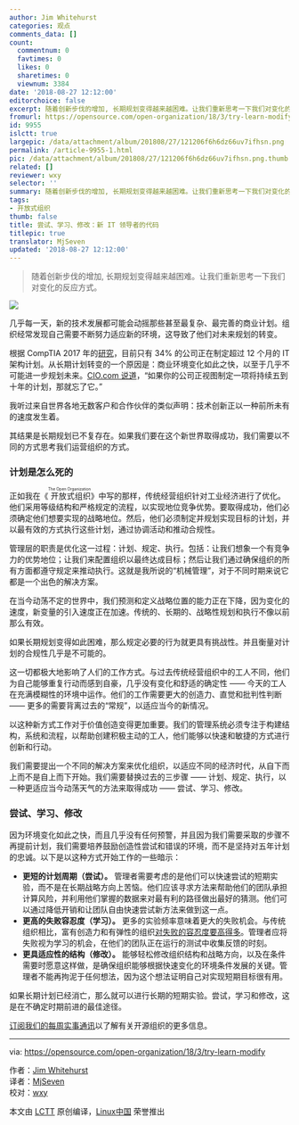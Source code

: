```yaml
---
author: Jim Whitehurst
categories: 观点
comments_data: []
count:
  commentnum: 0
  favtimes: 0
  likes: 0
  sharetimes: 0
  viewnum: 3384
date: '2018-08-27 12:12:00'
editorchoice: false
excerpt: 随着创新步伐的增加, 长期规划变得越来越困难。让我们重新思考一下我们对变化的反应方式。
fromurl: https://opensource.com/open-organization/18/3/try-learn-modify
id: 9955
islctt: true
largepic: /data/attachment/album/201808/27/121206f6h6dz66uv7ifhsn.png
permalink: /article-9955-1.html
pic: /data/attachment/album/201808/27/121206f6h6dz66uv7ifhsn.png.thumb.jpg
related: []
reviewer: wxy
selector: ''
summary: 随着创新步伐的增加, 长期规划变得越来越困难。让我们重新思考一下我们对变化的反应方式。
tags:
- 开放式组织
thumb: false
title: 尝试、学习、修改：新 IT 领导者的代码
titlepic: true
translator: MjSeven
updated: '2018-08-27 12:12:00'
---
```



> 
> 随着创新步伐的增加, 长期规划变得越来越困难。让我们重新思考一下我们对变化的反应方式。
> 
> 
> 


![](/data/attachment/album/201808/27/121206f6h6dz66uv7ifhsn.png)


几乎每一天，新的技术发展都可能会动摇那些甚至最复杂、最完善的商业计划。组织经常发现自己需要不断努力适应新的环境，这导致了他们对未来规划的转变。


根据 CompTIA 2017 年的[研究](https://www.cio.com/article/3246027/enterprise-architecture/the-death-of-long-term-it-planning.html?upd=1515780110970)，目前只有 34% 的公司正在制定超过 12 个月的 IT 架构计划。从长期计划转变的一个原因是：商业环境变化如此之快，以至于几乎不可能进一步规划未来。[CIO.com 说道](https://www.cio.com/article/3246027/enterprise-architecture/the-death-of-long-term-it-planning.html?upd=1515780110970)，“如果你的公司正视图制定一项将持续五到十年的计划，那就忘了它。”


我听过来自世界各地无数客户和合作伙伴的类似声明：技术创新正以一种前所未有的速度发生着。


其结果是长期规划已不复存在。如果我们要在这个新世界取得成功，我们需要以不同的方式思考我们运营组织的方式。


### 计划是怎么死的


正如我在《<ruby> 开放式组织 <rt>  The Open Organization </rt></ruby>》中写的那样，传统经营组织针对工业经济进行了优化。他们采用等级结构和严格规定的流程，以实现地位竞争优势。要取得成功，他们必须确定他们想要实现的战略地位。然后，他们必须制定并规划实现目标的计划，并以最有效的方式执行这些计划，通过协调活动和推动合规性。


管理层的职责是优化这一过程：计划、规定、执行。包括：让我们想象一个有竞争力的优势地位；让我们来配置组织以最终达成目标；然后让我们通过确保组织的所有方面都遵守规定来推动执行。这就是我所说的“机械管理”，对于不同时期来说它都是一个出色的解决方案。


在当今动荡不定的世界中，我们预测和定义战略位置的能力正在下降，因为变化的速度，新变量的引入速度正在加速。传统的、长期的、战略性规划和执行不像以前那么有效。


如果长期规划变得如此困难，那么规定必要的行为就更具有挑战性。并且衡量对计划的合规性几乎是不可能的。


这一切都极大地影响了人们的工作方式。与过去传统经营组织中的工人不同，他们为自己能够重复行动而感到自豪，几乎没有变化和舒适的确定性 —— 今天的工人在充满模糊性的环境中运作。他们的工作需要更大的创造力、直觉和批判性判断 —— 更多的需要背离过去的“常规”，以适应当今的新情况。


以这种新方式工作对于价值创造变得更加重要。我们的管理系统必须专注于构建结构，系统和流程，以帮助创建积极主动的工人，他们能够以快速和敏捷的方式进行创新和行动。


我们需要提出一个不同的解决方案来优化组织，以适应不同的经济时代，从自下而上而不是自上而下开始。我们需要替换过去的三步骤 —— 计划、规定、执行，以一种更适应当今动荡天气的方法来取得成功 —— 尝试、学习、修改。


### 尝试、学习、修改


因为环境变化如此之快，而且几乎没有任何预警，并且因为我们需要采取的步骤不再提前计划，我们需要培养鼓励创造性尝试和错误的环境，而不是坚持对五年计划的忠诚。以下是以这种方式开始工作的一些暗示：


* **更短的计划周期（尝试）。** 管理者需要考虑的是他们可以快速尝试的短期实验，而不是在长期战略方向上苦恼。他们应该寻求方法来帮助他们的团队承担计算风险，并利用他们掌握的数据来对最有利的路径做出最好的猜测。他们可以通过降低开销和让团队自由快速尝试新方法来做到这一点。
* **更高的失败容忍度（学习）。** 更多的实验频率意味着更大的失败机会。与传统组织相比，富有创造力和有弹性的组织[对失败的容忍度要高得多](https://opensource.com/open-organization/16/12/building-culture-innovation-your-organization)。管理者应将失败视为学习的机会，在他们的团队正在运行的测试中收集反馈的时刻。
* **更具适应性的结构（修改）。** 能够轻松修改组织结构和战略方向，以及在条件需要时愿意这样做，是确保组织能够根据快速变化的环境条件发展的关键。管理者不能再拘泥于任何想法，因为这个想法证明自己对实现短期目标很有用。


如果长期计划已经消亡，那么就可以进行长期的短期实验。尝试，学习和修改，这是在不确定时期前进的最佳途径。


[订阅我们的每周实事通讯](https://opensource.com/open-organization/resources/newsletter)以了解有关开源组织的更多信息。




---


via: <https://opensource.com/open-organization/18/3/try-learn-modify>


作者：[Jim Whitehurst](https://opensource.com/users/remyd)  
 译者：[MjSeven](https://github.com/MjSeven)  
 校对：[wxy](https://github.com/wxy)


本文由 [LCTT](https://github.com/LCTT/TranslateProject) 原创编译，[Linux中国](https://linux.cn/) 荣誉推出